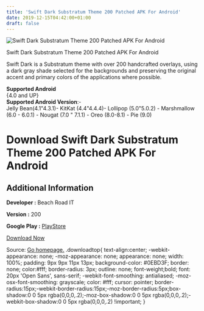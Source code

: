```yaml
---
title: 'Swift Dark Substratum Theme 200 Patched APK For Android'
date: 2019-12-15T04:42:00+01:00
draft: false
---
```


![Swift Dark Substratum Theme 200 Patched APK For Android](https://i0.wp.com/apkhome.net/wp-content/uploads/2019/12/Swift-Dark-Substratum-Theme-200-Patched.png "Swift Dark Substratum Theme 200 Patched APK For Android")

  

Swift Dark Substratum Theme 200 Patched APK For Android

Swift Dark is a Substratum theme with over 200 handcrafted overlays, using a dark gray shade selected for the backgrounds and preserving the original accent and primary colors of the applications where possible.

**Supported Android**  
{4.0 and UP}  
**Supported Android Version**:-  
Jelly Bean(4.1"4.3.1)- KitKat (4.4"4.4.4)- Lollipop (5.0"5.0.2) - Marshmallow (6.0 - 6.0.1) - Nougat (7.0 " 7.1.1) - Oreo (8.0-8.1) - Pie (9.0)

Download Swift Dark Substratum Theme 200 Patched APK For Android
================================================================

Additional Information
----------------------

**Developer :** Beach Road IT

**Version :** 200

**Google Play :** [PlayStore](https://play.google.com/store/apps/details?id=com.brit.swiftdark.substratum)

  

[Download Now](https://store4app.co/post/swift-dark-substratum-theme-200-patched-apk-for-android_1576333609)

  
Source: [Go homepage.](https://store4app.co/post/swift-dark-substratum-theme-200-patched-apk-for-android_1576333609) .downloadtop{ text-align:center; -webkit-appearance: none; -moz-appearance: none; appearance: none; width: 100%; padding: 9px 9px 11px 13px; background-color: #0EBD3F; border: none; color:#fff; border-radius: 3px; outline: none; font-weight;bold; font: 20px 'Open Sans', sans-serif; -webkit-font-smoothing: antialiased; -moz-osx-font-smoothing: grayscale; color: #fff; cursor: pointer; border-radius:15px;-webkit-border-radius:15px;-moz-border-radius:5px;box-shadow:0 0 5px rgba(0,0,0,.2);-moz-box-shadow:0 0 5px rgba(0,0,0,.2);-webkit-box-shadow:0 0 5px rgba(0,0,0,.2) !important; }